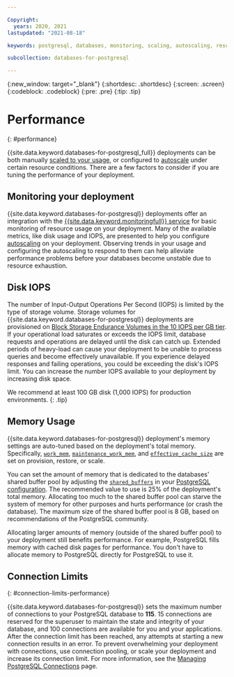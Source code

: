 ```yaml
---

Copyright:
  years: 2020, 2021 
lastupdated: "2021-08-18"

keywords: postgresql, databases, monitoring, scaling, autoscaling, resources, connection limits

subcollection: databases-for-postgresql

---
```


{:new_window: target="_blank"}
{:shortdesc: .shortdesc}
{:screen: .screen}
{:codeblock: .codeblock}
{:pre: .pre}
{:tip: .tip}

# Performance
{: #performance}

{{site.data.keyword.databases-for-postgresql_full}} deployments can be both manually [scaled to your usage](/docs/databases-for-postgresql?topic=databases-for-postgresql-resources-scaling), or configured to [autoscale](/docs/databases-for-postgresql?topic=databases-for-postgresql-autoscaling) under certain resource conditions. There are a few factors to consider if you are tuning the performance of your deployment.

## Monitoring your deployment

{{site.data.keyword.databases-for-postgresql}} deployments offer an integration with the [{{site.data.keyword.monitoringfull}} service](/docs/databases-for-postgresql?topic=databases-for-postgresql-monitoring) for basic monitoring of resource usage on your deployment. Many of the available metrics, like disk usage and IOPS, are presented to help you configure [autoscaling](/docs/databases-for-postgresql?topic=databases-for-postgresql-autoscaling) on your deployment. Observing trends in your usage and configuring the autoscaling to respond to them can help alleviate performance problems before your databases become unstable due to resource exhaustion.

## Disk IOPS

The number of Input-Output Operations Per Second (IOPS) is limited by the type of storage volume. Storage volumes for {{site.data.keyword.databases-for-postgresql}} deployments are provisioned on [Block Storage Endurance Volumes in the 10 IOPS per GB tier](/docs/BlockStorage?topic=BlockStorage-orderingBlockStorage&interface=ui). If your operational load saturates or exceeds the IOPS limit, database requests and operations are delayed until the disk can catch up. Extended periods of heavy-load can cause your deployment to be unable to process queries and become effectively unavailable. If you experience delayed responses and failing operations, you could be exceeding the disk's IOPS limit. You can increase the number IOPS available to your deployment by increasing disk space.

We recommend at least 100 GB disk (1,000 IOPS) for production environments.
{: .tip}

## Memory Usage

{{site.data.keyword.databases-for-postgresql}} deployment's memory settings are auto-tuned based on the deployment's total memory. Specifically, [`work_mem`](https://www.postgresql.org/docs/current/runtime-config-resource.html#GUC-WORK-MEM), [`maintenance_work_mem`](https://www.postgresql.org/docs/current/runtime-config-resource.html#GUC-MAINTENANCE-WORK-MEM), and [`effective_cache_size`](https://www.postgresql.org/docs/current/runtime-config-query.html#GUC-EFFECTIVE-CACHE-SIZE) are set on provision, restore, or scale. 

You can set the amount of memory that is dedicated to the databases' shared buffer pool by adjusting the [`shared_buffers`](https://www.postgresql.org/docs/current/runtime-config-resource.html#GUC-SHARED-BUFFERS) in your [PostgreSQL configuration](/docs/databases-for-postgresql?topic=databases-for-postgresql-changing-configuration). The recommended value to use is 25% of the deployment's total memory. Allocating too much to the shared buffer pool can starve the system of memory for other purposes and hurts performance (or crash the database). The maximum size of the shared buffer pool is 8 GB, based on recommendations of the PostgreSQL community.

Allocating larger amounts of memory (outside of the shared buffer pool) to your deployment still benefits performance. For example, PostgreSQL fills memory with cached disk pages for performance. You don't have to allocate memory to PostgreSQL directly for PostgreSQL to use it.

## Connection Limits 
{: #connection-limits-performance}

{{site.data.keyword.databases-for-postgresql}} sets the maximum number of connections to your PostgreSQL database to **115**. 15 connections are reserved for the superuser to maintain the state and integrity of your database, and 100 connections are available for you and your applications. After the connection limit has been reached, any attempts at starting a new connection results in an error. To prevent overwhelming your deployment with connections, use connection pooling, or scale your deployment and increase its connection limit. For more information, see the [Managing PostgreSQL Connections](/docs/databases-for-postgresql?topic=databases-for-postgresql-managing-connections) page.
